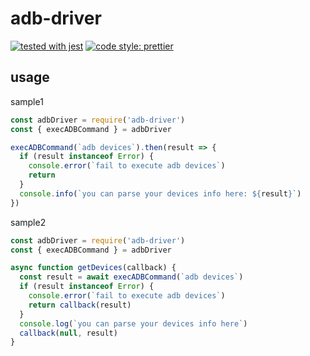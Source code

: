 # adb-driver

[![tested with jest](https://img.shields.io/badge/tested_with-jest-99424f.svg)](https://github.com/facebook/jest)
[![code style: prettier](https://img.shields.io/badge/code_style-prettier-ff69b4.svg?style=flat-square)](https://github.com/prettier/prettier)

## usage

sample1

```javascript
const adbDriver = require('adb-driver')
const { execADBCommand } = adbDriver

execADBCommand(`adb devices`).then(result => {
  if (result instanceof Error) {
    console.error(`fail to execute adb devices`)
    return
  }
  console.info(`you can parse your devices info here: ${result}`)
})
```

sample2

```javascript
const adbDriver = require('adb-driver')
const { execADBCommand } = adbDriver

async function getDevices(callback) {
  const result = await execADBCommand(`adb devices`)
  if (result instanceof Error) {
    console.error(`fail to execute adb devices`)
    return callback(result)
  }
  console.log(`you can parse your devices info here`)
  callback(null, result)
}
```
